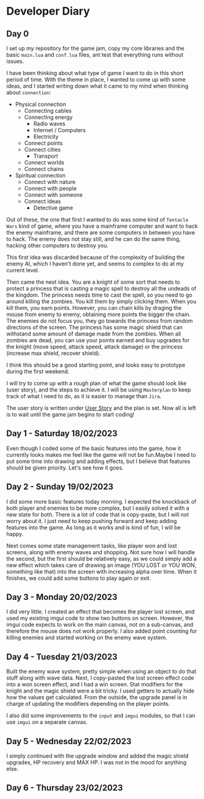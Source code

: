 # Developer Diary


## Day 0

I set up my repository for the game jam, copy my core libraries and the basic `main.lua` and `conf.lua` files, ant test that everything runs without issues.

I have been thinking about what type of game I want to do in this short period of time. With the theme in place, I wanted to come up with some ideas, and I started writing down what it came to my mind when thinking about `connection`:

- Physical connection
  - Connecting cables
  - Connecting energy
    - Radio waves
    - Internet / Computers
    - Electricity
  - Connect points
  - Connect cities
    - Transport
  - Connect worlds
  - Connect chains
- Spiritual connection
  - Connect with nature
  - Connect with people
  - Connect with someone
  - Connect ideas
    - Detective game

Out of these, the one that first I wanted to do was some kind of `Tentacle Wars` kind of game, where you have a mainframe computer and want to hack the enemy mainframe, and there are some computers in between you have to hack. The enemy does not stay still, and he can do the same thing, hacking other computers to destroy you.

This first idea was discarded because of the complexity of building the enemy AI, which I haven't done yet, and seems to complex to do at my current level.

Then came the next idea. You are a knight of some sort that needs to protect a princess that is casting a magic spell to destroy all the undeads of the kingdom. The princess needs time to cast the spell, so you need to go around killing the zombies. You kill them by simply clicking them. When you kill them, you earn points. However, you can chain kills by draging the mouse from enemy to enemy, obtaining more points the bigger the chain. The enemies do not focus you, they go towards the princess from random directions of the screen. The princess has some magic shield that can withstand some amount of damage made from the zombies. When all zombies are dead, you can use your points earned and buy upgrades for the knight (move speed, attack speed, attack damage) or the princess (increase max shield, recover shield).

I think this should be a good starting point, and looks easy to prototype during the first weekend.

I will try to come up with a rough plan of what the game should look like (user story), and the steps to achieve it. I will be using `Masterplan` to keep track of what I need to do, as it is easier to manage than `Jira`.

The user story is written under [User Story](./UserStory.md) and the plan is set. Now all is left is to wait until the game jam begins to start coding!


## Day 1 - Saturday 18/02/2023

Even though I coded some of the basic features into the game, how it currently looks makes me feel like the game will not be fun.Maybe I need to put some time into drawing and adding effects, but I believe that features should be given priority. Let's see how it goes.


## Day 2 - Sunday 19/02/2023

I did some more basic features today morning. I expected the knockback of both player and enemies to be more complex, but I easily solved it with a new state for both. There is a lot of code that is copy-paste, but I will not worry about it. I just need to keep pushing forward and keep adding features into the game. As long as it works and is kind of fun, I will be happy.

Next comes some state management tasks, like player won and lost screens, along with enemy waves and shopping. Not sure how I will handle the second, but the first should be relatively easy, as we could simply add a new effect which takes care of drawing an image (YOU LOST or YOU WON, something like that) into the screen with increasing alpha over time. When it finishes, we could add some buttons to play again or exit.


## Day 3 - Monday 20/02/2023

I did very little. I created an effect that becomes the player lost screen, and used my existing imgui code to show two buttons on screen. However, the imgui code expects to work on the main canvas, not on a sub-canvas, and therefore the mouse does not work properly. I also added point counting for killing enemies and started working on the enemy wave system.


## Day 4 - Tuesday 21/03/2023

Built the enemy wave system, pretty simple when using an object to do that stuff along with wave data. Next, I copy-pasted the lost screen effect code into a won screen effect, and I had a win screen. Stat modifiers for the knight and the magic shield were a bit tricky. I used getters to actually hide how the values get calculated. From the outside, the upgrade panel is in charge of updating the modifiers depending on the player points.

I also did some improvements to the `input` and `imgui` modules, so that I can use `imgui` on a separate canvas.


## Day 5 - Wednesday 22/02/2023

I simply continued with the upgrade window and added the magic shield upgrades, HP recovery and MAX HP. I was not in the mood for anything else.


## Day 6 - Thursday 23/02/2023

